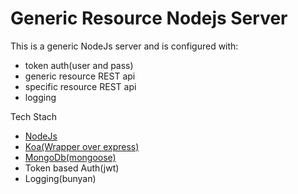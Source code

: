 # Generic Resource Nodejs Server

This is a generic NodeJs server and is configured with:
- token auth(user and pass)
- generic resource REST api
- specific resource REST api
- logging

Tech Stach
- [NodeJs](https://nodejs.org/en/download/)
- [Koa(Wrapper over express)](https://koajs.com/)
- [MongoDb(mongoose)](https://www.mongodb.com/try/download/community)
- Token based Auth(jwt)
- Logging(bunyan)